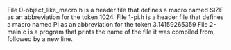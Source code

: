 File 0-object_like_macro.h is a header file that defines a macro named SIZE as an abbreviation for the token 1024.
File 1-pi.h is a header file that defines a macro named PI as an abbreviation for the token 3.14159265359
File 2-main.c is a program that prints the name of the file it was compiled from, followed by a new line.  
